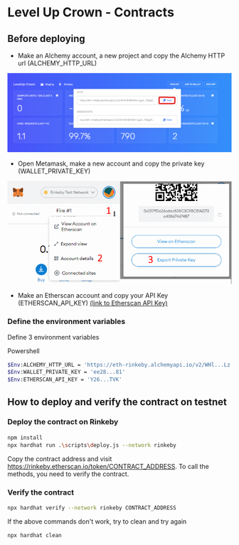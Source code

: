 # Level Up Crown - Contracts

## Before deploying

* Make an Alchemy account, a new project and copy the Alchemy HTTP url (ALCHEMY_HTTP_URL)

![](docs\images\alchemy_http_key.png)

* Open Metamask, make a new account and copy the private key (WALLET_PRIVATE_KEY)

![](docs\images\private_key.png)

* Make an Etherscan account and copy your API Key (ETHERSCAN_API_KEY) [(link to Etherscan API Key)](https://etherscan.io/myapikey
)

### Define the environment variables

Define 3 environment variables

Powershell
```bash
$Env:ALCHEMY_HTTP_URL = 'https://eth-rinkeby.alchemyapi.io/v2/WHl...Lz'
$Env:WALLET_PRIVATE_KEY = 'ee28...81'
$Env:ETHERSCAN_API_KEY = 'Y26...TVK'
```

## How to deploy and verify the contract on testnet

### Deploy the contract on Rinkeby

```bash
npm install
npx hardhat run .\scripts\deploy.js --network rinkeby
```

Copy the contract address and visit https://rinkeby.etherscan.io/token/CONTRACT_ADDRESS.
To call the methods, you need to verify the contract.

### Verify the contract

```bash
npx hardhat verify --network rinkeby CONTRACT_ADDRESS
```

If the above commands don't work, try to clean and try again
```bash
npx hardhat clean
```